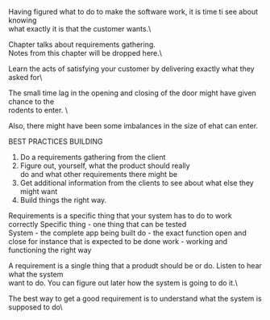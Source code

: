 Having figured what to do to make the software work, it is time ti see about knowing\
what exactly it is that the customer wants.\

Chapter talks about requirements gathering.\
Notes from this chapter will be dropped here.\


Learn the acts of satisfying your customer by delivering exactly what they asked for\

The small time lag in the opening and closing of the door might have given chance to the \
rodents to enter. \

Also, there might have been some imbalances in the size of ehat can enter.

BEST PRACTICES BUILDING 
1. Do a requirements gathering from the client
2. Figure out, yourself, what the product should really\
do and what other requirements there might be
3. Get additional information from the clients to see about what else they might want
4. Build things the right way.

Requirements is a specific thing that your system has to do to work correctly
Specific thing - one thing that can be tested\
System - the complete app being built
do - the exact function open and close for instance that is expected to be done
work - working and functioning the right way

A requirement is a single thing that a produdt should be or do. Listen to hear what the system\
want to do. You can figure out later how the system is going to do it.\

The best way to get a good requirement is to understand what the system is supposed to do\

